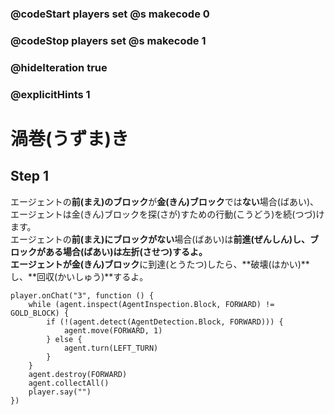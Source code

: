 ### @codeStart players set @s makecode 0
### @codeStop players set @s makecode 1

### @hideIteration true 
### @explicitHints 1


<!-- # Spiral -->
# 渦巻(うずま)き

## Step 1
エージェントの**前(まえ)のブロック**が**金(きん)ブロック**では**ない**場合(ばあい)、エージェントは金(きん)ブロックを探(さが)すための行動(こうどう)を続(つづ)けます。<br>
エージェントの**前(まえ)**に**ブロックがない**場合(ばあい)は**前進(ぜんしん)**し、ブロックがある場合(ばあい)は**左折(させつ)**するよ。<br>
エージェントが**金(きん)ブロック**に到達(とうたつ)したら、**破壊(はかい)**し、**回収(かいしゅう)**するよ。


<!-- While the Agent is **inspecting the block forward** and the block is **not** the **gold block**, the Agent needs to **move forward**. If the Agent does **not** detect a block forward, the Agent also needs to move forward, otherwise it needs to **turn left**. When the Agent reaches the **gold block**, it needs to **destroy** and **collect** it.  -->

```ghost
player.onChat("3", function () {
    while (agent.inspect(AgentInspection.Block, FORWARD) != GOLD_BLOCK) {
        if (!(agent.detect(AgentDetection.Block, FORWARD))) {
            agent.move(FORWARD, 1)
        } else {
            agent.turn(LEFT_TURN)
        }
    }
    agent.destroy(FORWARD)
    agent.collectAll()
    player.say("")
})
```
